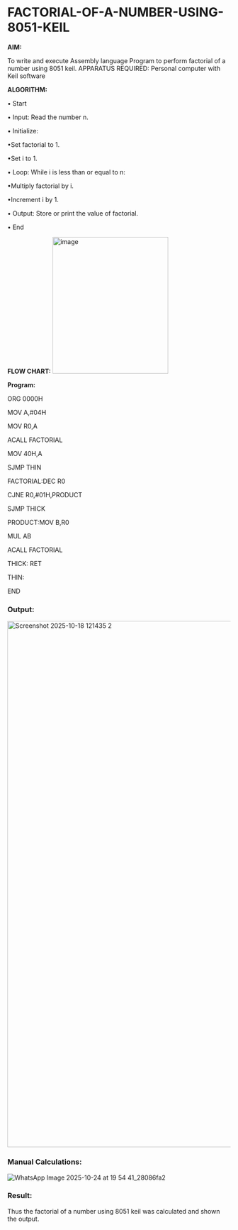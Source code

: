 # FACTORIAL-OF-A-NUMBER-USING-8051-KEIL

**AIM:**

To write and execute Assembly language Program to perform factorial of a number using 8051 keil.
APPARATUS REQUIRED: Personal computer with Keil software

**ALGORITHM:**

• Start  

• Input: Read the number n.  

• Initialize:  

•Set factorial to 1.  

•Set i to 1.  

• Loop: While i is less than or equal to n:  

•Multiply factorial by i.  

•Increment i by 1.  

• Output: Store or print the value of factorial.  

• End

**FLOW CHART:**
<img width="261" height="308" alt="image" src="https://github.com/user-attachments/assets/bffe89f6-3ba9-4294-b817-8b545f680e66" />

**Program:**

ORG 0000H   

MOV A,#04H  

MOV R0,A  

ACALL FACTORIAL  

MOV 40H,A  

SJMP THIN  

FACTORIAL:DEC R0  

CJNE R0,#01H,PRODUCT  

SJMP THICK   

PRODUCT:MOV B,R0  

MUL AB  

ACALL FACTORIAL  

THICK: RET  

THIN:  

END

### Output:
<img width="1919" height="1187" alt="Screenshot 2025-10-18 121435 2" src="https://github.com/user-attachments/assets/1affa4ef-ea1b-4296-90b4-ad7dc1da6ed0" />

### Manual Calculations:
![WhatsApp Image 2025-10-24 at 19 54 41_28086fa2](https://github.com/user-attachments/assets/2e86e257-48d2-4ef4-bd21-87a86cfcbc95)


### Result:

Thus the factorial of a number using 8051 keil was calculated and shown the output.
